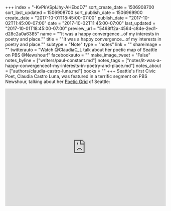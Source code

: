 +++
index = "-KvPkVSpIJhy-AHEbdD7"
sort_create_date = 1506908700
sort_last_updated = 1506908700
sort_publish_date = 1506969900
create_date = "2017-10-01T18:45:00-07:00"
publish_date = "2017-10-02T11:45:00-07:00"
date = "2017-10-02T11:45:00-07:00"
last_updated = "2017-10-01T18:45:00-07:00"
preview_url = "5468ff2a-4564-c84e-2ed1-d28c2a0a6385"
name = "\"It was a happy convergence...of my interests in poetry and place.\""
title = "\"It was a happy convergence...of my interests in poetry and place.\""
subtype = "Note"
type = "notes"
link = ""
shareimage = ""
twitterauto = "Watch @ClaudiaC_L talk about her poetic map of Seattle on PBS @Newshour!"
facebookauto = ""
make_image_tweet = "False"
notes_byline = ["writers/paul-constant.md"]
notes_tags = ["notes/it-was-a-happy-convergenceof-my-interests-in-poetry-and-place.md"]
notes_about = ["authors/claudia-castro-luna.md"]
books = ""
+++
Seattle's first Civic Poet, Claudia Castro Luna, was featured in a terrific segment on PBS Newshour, talking about her [Poetic Grid](http://www.seattlereviewofbooks.com/reviews/we-the-poems/) of Seattle:

<iframe width="512" height="376" src="http://player.pbs.org/viralplayer/3005201309/" frameborder="0" marginwidth="0" marginheight="0" scrolling="no" seamless allowfullscreen></iframe>